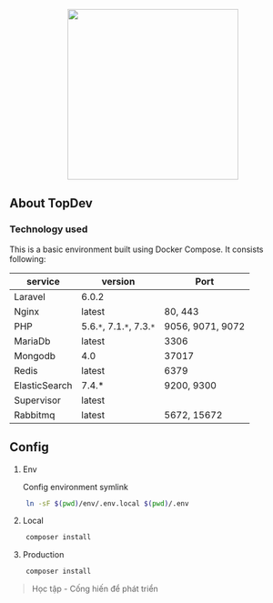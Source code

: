 <p align="center"><img src="https://topdev.vn/assets/img/logo.png" width="300"></p>

## About TopDev

### Technology used
This is a basic environment built using Docker Compose. It consists following:

| service | version | Port |
|---------|---------|-----|
| Laravel | 6.0.2   |      |
| Nginx | latest | 80, 443 |
| PHP | 5.6.`*`, 7.1.`*`, 7.3.`*` | 9056, 9071, 9072 |
| MariaDb | latest | 3306 |
| Mongodb | 4.0 | 37017 |
| Redis | latest | 6379 |
| ElasticSearch | 7.4.* | 9200, 9300 |
| Supervisor | latest | |
| Rabbitmq | latest | 5672, 15672 |

## Config

1. Env

   Config environment symlink

```bash
    ln -sF $(pwd)/env/.env.local $(pwd)/.env
```

2. Local

```bash
    composer install
```

3. Production

```bash
    composer install
```

> Học tập - Cống hiến để phát triển
